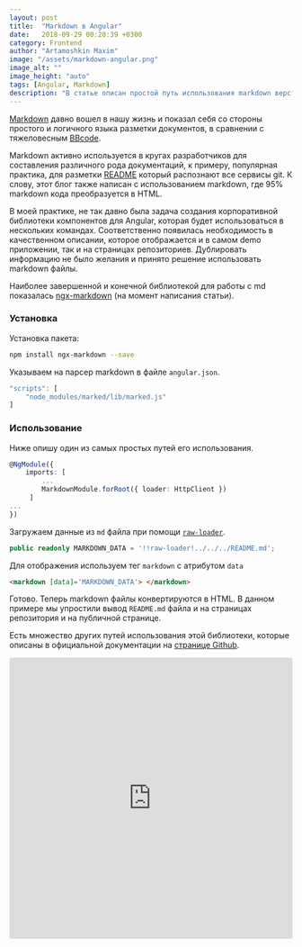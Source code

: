 ```yaml
---
layout: post
title:  "Markdown в Angular"
date:   2018-09-29 00:20:39 +0300
category: Frontend
author: "Artamoshkin Maxim"
image: "/assets/markdown-angular.png"
image_alt: ""
image_height: "auto"
tags: [Angular, Markdown]
description: "В статье описан простой путь использования markdown верстки в angular приложении"
---
```

[Markdown](https://ru.wikipedia.org/wiki/Markdown) давно вошел в нашу жизнь и показал себя со стороны простого и логичного языка разметки документов, в сравнении с тяжеловесным [BBcode](https://ru.wikipedia.org/wiki/BBCode). 

Markdown активно используется в кругах разработчиков для составления различного рода документаций, к примеру, популярная практика,  для разметки [README](https://en.wikipedia.org/wiki/README) который распознают все сервисы git. К слову, этот блог также написан c использованием markdown, где 95%  markdown кода преобразуется в HTML. 
<!-- more -->


В моей практике, не так давно была задача создания корпоративной библиотеки компонентов для Angular, которая будет использоваться в нескольких командах. Соответственно появилась необходимость в качественном описании, которое отображается и в самом demo приложении, так и на страницах репозиториев. Дублировать информацию не было желания и принято решение использовать markdown файлы. 

Наиболее завершенной и конечной библиотекой для работы с md показалась [ngx-markdown](https://github.com/jfcere/ngx-markdown) (на момент написания статьи). 

### Установка #

Установка пакета:
```bash
npm install ngx-markdown --save
```

Указываем на парсер markdown в файле `angular.json`.
```js
"scripts": [
	"node_modules/marked/lib/marked.js"
]
```
### Использование

Ниже опишу один из самых простых путей его использования.
```ts
@NgModule({
	imports: [
 		...
		MarkdownModule.forRoot({ loader: HttpClient })
  	 ]
...
})
```

Загружаем данные из `md` файла при помощи [`raw-loader`](https://github.com/webpack-contrib/raw-loader).

```ts
public readonly MARKDOWN_DATA = '!!raw-loader!../../../README.md';
```
Для отображения используем тег `markdown` с  атрибутом `data`
```html
<markdown [data]='MARKDOWN_DATA'> </markdown>
```
Готово. Теперь markdown файлы конвертируются в HTML. 
В данном примере мы упростили вывод `README.md` файла и на страницах репозитория и на публичной странице.

Есть множество других путей использования этой библиотеки, которые описаны в официальной документации на [странице Github](https://github.com/jfcere/ngx-markdown).


<iframe src="https://codesandbox.io/embed/0ml75o71yp" style="width:100%; height:500px; border:0; border-radius: 4px; overflow:hidden;" sandbox="allow-modals allow-forms allow-popups allow-scripts allow-same-origin"></iframe>
